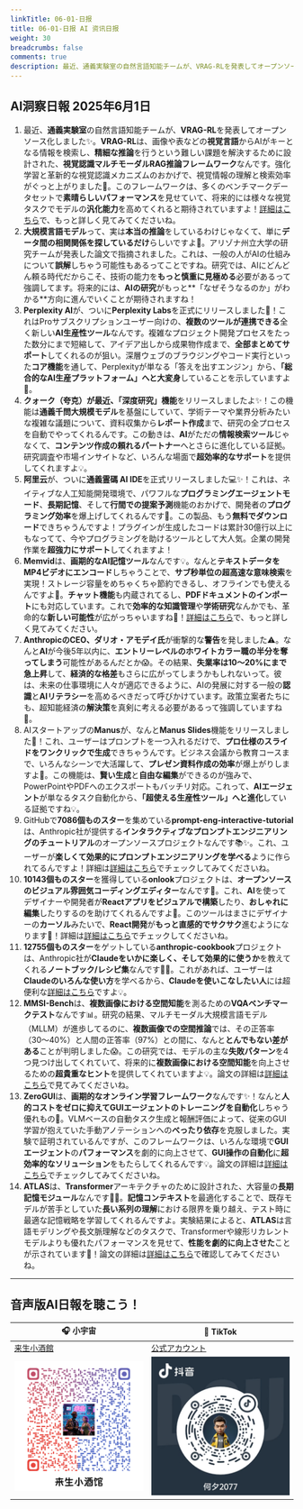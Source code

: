 ```yaml
---
linkTitle: 06-01-日报
title: 06-01-日报 AI 资讯日报
weight: 30
breadcrumbs: false
comments: true
description: 最近、通義実験室の自然言語知能チームが、VRAG-RLを発表してオープンソース化しました✨。VRAG-RLは、画像や表などの視覚言語からAIがキーとなる情報を検索し、精細な推論を行うという難しい課題を解決するために設計された、視覚認識マルチモーダルRAG推論フレームワークなんです。強化学習と革新的な視覚認識メカニ.
---
```

## AI洞察日報 2025年6月1日

1.  最近、**通義実験室**の自然言語知能チームが、**VRAG-RL**を発表してオープンソース化しました✨。**VRAG-RL**は、画像や表などの**視覚言語**からAIがキーとなる情報を検索し、**精細な推論**を行うという難しい課題を解決するために設計された、**視覚認識マルチモーダルRAG推論フレームワーク**なんです。強化学習と革新的な視覚認識メカニズムのおかげで、視覚情報の理解と検索効率がぐっと上がりました🚀。このフレームワークは、多くのベンチマークデータセットで**素晴らしいパフォーマンス**を見せていて、将来的には様々な視覚タスクでモデルの**汎化能力**を高めてくれると期待されていますよ！[詳細はこちら](https://github.com/Alibaba-NLP/VRAG)で、もっと詳しく見てみてくださいね。
2.  **大規模言語モデル**って、実は**本当の推論**をしているわけじゃなくて、単に**データ間の相関関係を探しているだけ**らしいですよ🤔。アリゾナ州立大学の研究チームが発表した論文で指摘されました。これは、一般の人がAIの仕組みについて**誤解**しちゃう可能性もあるってことですね。研究では、AIにどんどん頼る時代だからこそ、技術の能力を**もっと慎重に見極める**必要があるって強調してます。将来的には、**AIの研究**がもっと**「なぜそうなるのか」がわかる**方向に進んでいくことが期待されますね！
3.  **Perplexity AI**が、ついに**Perplexity Labs**を正式にリリースしました🎉！これはProサブスクリプションユーザー向けの、**複数のツールが連携できる**全く新しい**AI生産性ツール**なんです。複雑なプロジェクト開発プロセスをたった数分にまで短縮して、アイデア出しから成果物作成まで、**全部まとめてサポート**してくれるのが狙い。深層ウェブのブラウジングやコード実行といった**コア機能**を通して、Perplexityが単なる「答えを出すエンジン」から、**「総合的なAI生産プラットフォーム」へと大変身**していることを示していますよ🚀。
4.  **クォーク（夸克）**が最近、**「深度研究」機能**をリリースしましたよ✨！この機能は**通義千問大規模モデル**を基盤にしていて、学術テーマや業界分析みたいな複雑な議題について、資料収集から**レポート作成**まで、研究の全プロセスを自動でやってくれるんです。この動きは、**AI**がただの**情報検索ツール**じゃなくて、**コンテンツ作成の頼れるパートナー**へとさらに進化している証拠。研究調査や市場インサイトなど、いろんな場面で**超効率的なサポート**を提供してくれますよ💡。
5.  **阿里云**が、ついに**通義霊碼 AI IDE**を正式リリースしました💻✨！これは、ネイティブな人工知能開発環境で、パワフルな**プログラミングエージェントモード**、**長期記憶**、そして**行間での提案予測**機能のおかげで、開発者の**プログラミング効率**を爆上げしてくれるんです🚀。この製品、もう**無料でダウンロード**できちゃうんですよ！プラグインが生成したコードは累計30億行以上にもなってて、今やプログラミングを助けるツールとして大人気。企業の開発作業を**超強力にサポート**してくれますよ！
6.  **Memvid**は、**画期的なAI記憶ツール**なんです💡。なんと**テキストデータをMP4ビデオにエンコード**しちゃうことで、**サブ秒単位の超高速な意味検索**を実現！ストレージ容量をめちゃくちゃ節約できるし、オフラインでも使えるんですよ💾。**チャット機能**も内蔵されてるし、**PDFドキュメントのインポート**にも対応しています。これで**効率的な知識管理**や**学術研究**なんかでも、革命的な**新しい可能性**が広がっちゃいますね🚀！[詳細はこちら](https://github.com/Olow304/memvid)で、もっと詳しく見てみてください。
7.  **AnthropicのCEO、ダリオ・アモデイ氏**が衝撃的な**警告**を発しました⚠️。なんと**AI**が今後5年以内に、**エントリーレベルのホワイトカラー職の半分を奪ってしまう**可能性があるんだとか😱。その結果、**失業率は10〜20%にまで急上昇**して、**経済的な格差**もさらに広がってしまうかもしれないって。彼は、未来の仕事環境に人々が適応できるように、AIの発展に対する一般の**認識**と**AIリテラシー**を高めるべきだって呼びかけています。政策立案者たちにも、超知能経済の**解決策**を真剣に考える必要があるって強調していますね🤔。
8.  AIスタートアップの**Manus**が、なんと**Manus Slides**機能をリリースしました🤩！これ、ユーザーはプロンプトを一つ入れるだけで、**プロ仕様のスライドをワンクリックで生成**できちゃうんです。ビジネス会議から教育コースまで、いろんなシーンで大活躍して、**プレゼン資料作成の効率**が爆上がりしますよ🚀。この機能は、**賢い生成**と**自由な編集**ができるのが強みで、PowerPointやPDFへのエクスポートもバッチリ対応。これって、**AIエージェント**が単なるタスク自動化から、**「超使える生産性ツール」へと進化**している証拠ですね💡。
9.  GitHubで**7086個ものスター**を集めている**prompt-eng-interactive-tutorial**は、Anthropic社が提供する**インタラクティブなプロンプトエンジニアリングのチュートリアル**のオープンソースプロジェクトなんです📚✨。これ、ユーザーが**楽しくて効果的にプロンプトエンジニアリングを学べる**ように作られてるんですよ！詳細は[詳細はこちら](https://github.com/anthropics/prompt-eng-interactive-tutorial)でチェックしてみてくださいね。
10. **10143個ものスター**を獲得している**onlook**プロジェクトは、**オープンソースのビジュアル雰囲気コーディングエディター**なんです🌟。これ、**AI**を使ってデザイナーや開発者が**Reactアプリをビジュアルで構築**したり、**おしゃれに編集**したりするのを助けてくれるんですよ🎨。このツールはまさにデザイナーの**カーソル**みたいで、**React開発**が**もっと直感的でサクサク**進むようになります🚀！詳細は[詳細はこちら](https://github.com/onlook-dev/onlook)でチェックしてくださいね。
11. **12755個ものスター**をゲットしている**anthropic-cookbook**プロジェクトは、Anthropic社が**Claudeをいかに楽しく、そして効果的に使うか**を教えてくれる**ノートブック/レシピ集**なんです📖✨。これがあれば、ユーザーは**Claudeのいろんな使い方**を学べるから、**Claudeを使いこなしたい人**には超便利な[詳細はこちら](https://github.com/anthropics/anthropic-cookbook)ですよ💡。
12. **MMSI-Bench**は、**複数画像における空間知能**を測るための**VQAベンチマークテスト**なんです📊。研究の結果、マルチモーダル大規模言語モデル（MLLM）が進歩してるのに、**複数画像での空間推論**では、その正答率（30〜40%）と人間の正答率（97%）との間に、なんと**とんでもない差がある**ことが判明しました😱。この研究では、モデルの主な**失敗パターン**を4つ見つけ出してくれていて、将来的に**複数画像における空間知能**を向上させるための**超貴重なヒント**を提供してくれていますよ💡。論文の詳細は[詳細はこちら](https://arxiv.org/abs/2505.23764)で見てみてくださいね。
13. **ZeroGUI**は、**画期的なオンライン学習フレームワーク**なんです✨！なんと**人的コストをゼロに抑えてGUIエージェントのトレーニングを自動化**しちゃう優れもの🚀。VLMベースの自動タスク生成と報酬評価によって、従来のGUI学習が抱えていた手動アノテーションへの**べったり依存**を克服しました。実験で証明されているんですが、このフレームワークは、いろんな環境で**GUIエージェント**の**パフォーマンス**を劇的に向上させて、**GUI操作の自動化**に**超効率的なソリューション**をもたらしてくれるんです💡。論文の詳細は[詳細はこちら](https://arxiv.org/abs/2505.23762)でチェックしてみてくださいね。
14. **ATLAS**は、**Transformer**アーキテクチャのために設計された、大容量の**長期記憶モジュール**なんです🧠✨。**記憶コンテキスト**を最適化することで、既存モデルが苦手としていた**長い系列の理解**における限界を乗り越え、テスト時に最適な記憶戦略を学習してくれるんですよ。実験結果によると、**ATLAS**は言語モデリングや長文脈理解などのタスクで、Transformerや線形リカレントモデルよりも優れたパフォーマンスを見せて、**性能を劇的に向上させた**ことが示されています🚀！論文の詳細は[詳細はこちら](https://arxiv.org/abs/2505.23735)で確認してみてくださいね。

---

## **音声版AI日報を聴こう！**

| 🎧 **小宇宙** | 📱 **TikTok** |
| --- | --- |
| [来生小酒館](https://www.xiaoyuzhoufm.com/podcast/683c62b7c1ca9cf575a5030e)  |   [公式アカウント](https://www.douyin.com/user/MS4wLjABAAAAwpwqPQlu38sO38VyWgw9ZjDEnN4bMR5j8x111UxpseHR9DpB6-CveI5KRXOWuFwG)| 
| ![小酒館](https://raw.githubusercontent.com/justlovemaki/imagehub/refs/heads/main/logo/f959f7984e9163fc50d3941d79a7f262.md.png) | ![情報ステーション](https://raw.githubusercontent.com/justlovemaki/imagehub/refs/heads/main/logo/7fc30805eeb831e1e2baa3a240683ca3.md.png) |